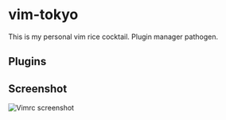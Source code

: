 # vim-tokyo
This is my personal vim rice cocktail.
Plugin manager pathogen.

## Plugins


## Screenshot
![Vimrc screenshot](vimrc_1920x1080_scrot.png)

